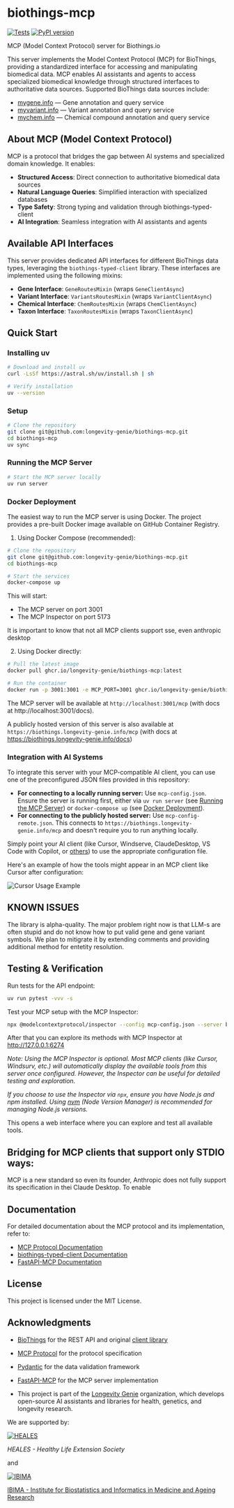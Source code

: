 # biothings-mcp
[![Tests](https://github.com/longevity-genie/biothings-mcp/actions/workflows/tests.yml/badge.svg)](https://github.com/longevity-genie/biothings-mcp/actions/workflows/tests.yml)
[![PyPI version](https://badge.fury.io/py/biothings-mcp.svg)](https://badge.fury.io/py/biothings-mcp)

MCP (Model Context Protocol) server for Biothings.io

This server implements the Model Context Protocol (MCP) for BioThings, providing a standardized interface for accessing and manipulating biomedical data. MCP enables AI assistants and agents to access specialized biomedical knowledge through structured interfaces to authoritative data sources. Supported BioThings data sources include:

- [mygene.info](https://mygene.info) — Gene annotation and query service
- [myvariant.info](https://myvariant.info) — Variant annotation and query service
- [mychem.info](https://mychem.info) — Chemical compound annotation and query service

## About MCP (Model Context Protocol)

MCP is a protocol that bridges the gap between AI systems and specialized domain knowledge. It enables:

- **Structured Access**: Direct connection to authoritative biomedical data sources
- **Natural Language Queries**: Simplified interaction with specialized databases
- **Type Safety**: Strong typing and validation through biothings-typed-client
- **AI Integration**: Seamless integration with AI assistants and agents

## Available API Interfaces

This server provides dedicated API interfaces for different BioThings data types, leveraging the `biothings-typed-client` library. These interfaces are implemented using the following mixins:

- **Gene Interface**: `GeneRoutesMixin` (wraps `GeneClientAsync`)
- **Variant Interface**: `VariantsRoutesMixin` (wraps `VariantClientAsync`)
- **Chemical Interface**: `ChemRoutesMixin` (wraps `ChemClientAsync`)
- **Taxon Interface**: `TaxonRoutesMixin` (wraps `TaxonClientAsync`)

## Quick Start

### Installing uv

```bash
# Download and install uv
curl -LsSf https://astral.sh/uv/install.sh | sh

# Verify installation
uv --version
```

### Setup

```bash
# Clone the repository
git clone git@github.com:longevity-genie/biothings-mcp.git
cd biothings-mcp
uv sync
```

### Running the MCP Server

```bash
# Start the MCP server locally
uv run server
```

### Docker Deployment

The easiest way to run the MCP server is using Docker. The project provides a pre-built Docker image available on GitHub Container Registry.

1. Using Docker Compose (recommended):

```bash
# Clone the repository
git clone git@github.com:longevity-genie/biothings-mcp.git
cd biothings-mcp

# Start the services
docker-compose up
```

This will start:
- The MCP server on port 3001
- The MCP Inspector on port 5173


It is important to know that not all MCP clients support sse, even anthropic desktop 

2. Using Docker directly:

```bash
# Pull the latest image
docker pull ghcr.io/longevity-genie/biothings-mcp:latest

# Run the container
docker run -p 3001:3001 -e MCP_PORT=3001 ghcr.io/longevity-genie/biothings-mcp:latest
```

The MCP server will be available at `http://localhost:3001/mcp` (with docs at http://localhost:3001/docs).

A publicly hosted version of this server is also available at `https://biothings.longevity-genie.info/mcp` (with docs at https://biothings.longevity-genie.info/docs)

### Integration with AI Systems

To integrate this server with your MCP-compatible AI client, you can use one of the preconfigured JSON files provided in this repository:

*   **For connecting to a locally running server:** Use `mcp-config.json`. Ensure the server is running first, either via `uv run server` (see [Running the MCP Server](#running-the-mcp-server)) or `docker-compose up` (see [Docker Deployment](#docker-deployment)).
*   **For connecting to the publicly hosted server:** Use `mcp-config-remote.json`. This connects to `https://biothings.longevity-genie.info/mcp` and doesn't require you to run anything locally.

Simply point your AI client (like Cursor, Windserve, ClaudeDesktop, VS Code with Copilot, or [others](https://github.com/punkpeye/awesome-mcp-clients)) to use the appropriate configuration file.

Here's an example of how the tools might appear in an MCP client like Cursor after configuration:

![Cursor Usage Example](images/cursor_usage_example.jpg)

## KNOWN ISSUES

The library is alpha-quality. The major problem right now is that LLM-s are often stupid and do not know how to put valid gene and gene variant symbols. We plan to mitigrate it by extending comments and providing additional method for entetity resolution.

## Testing & Verification

Run tests for the API endpoint:
```bash
uv run pytest -vvv -s
```

Test your MCP setup with the MCP Inspector:

```bash
npx @modelcontextprotocol/inspector --config mcp-config.json --server biothings-mcp
```
After that you can explore its methods with MCP Inspector at http://127.0.0.1:6274

*Note: Using the MCP Inspector is optional. Most MCP clients (like Cursor, Windsurv, etc.) will automatically display the available tools from this server once configured. However, the Inspector can be useful for detailed testing and exploration.* 

*If you choose to use the Inspector via `npx`, ensure you have Node.js and npm installed. Using [nvm](https://github.com/nvm-sh/nvm) (Node Version Manager) is recommended for managing Node.js versions.*

This opens a web interface where you can explore and test all available tools.

## Bridging for MCP clients that support only STDIO ways:

MCP is a new standard so even its founder, Anthropic does not fully support its specification in thei Claude Desktop.
To enable 

## Documentation

For detailed documentation about the MCP protocol and its implementation, refer to:
- [MCP Protocol Documentation](https://modelcontextprotocol.org)
- [biothings-typed-client Documentation](https://github.com/longevity-genie/biothings-typed-client)
- [FastAPI-MCP Documentation](https://github.com/tadata-org/fastapi_mcp)

## License

This project is licensed under the MIT License.

## Acknowledgments

- [BioThings](https://biothings.io/) for the REST API and original [client library](https://github.com/biothings/biothings_client.py)
- [MCP Protocol](https://modelcontextprotocol.org) for the protocol specification
- [Pydantic](https://pydantic-docs.helpmanual.io/) for the data validation framework
- [FastAPI-MCP](https://github.com/tadata-org/fastapi_mcp) for the MCP server implementation

- This project is part of the [Longevity Genie](https://github.com/longevity-genie) organization, which develops open-source AI assistants and libraries for health, genetics, and longevity research.

We are supported by:

[![HEALES](images/heales.jpg)](https://heales.org/)

*HEALES - Healthy Life Extension Society*

and

[![IBIMA](images/IBIMA.jpg)](https://ibima.med.uni-rostock.de/)

[IBIMA - Institute for Biostatistics and Informatics in Medicine and Ageing Research](https://ibima.med.uni-rostock.de/)
